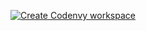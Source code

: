 [![Create Codenvy workspace](https://codenvy.io/factory/resources/codenvy-contribute.svg)](http://codenvy.io/f?url=https://github.com/minted/interview-playground)
